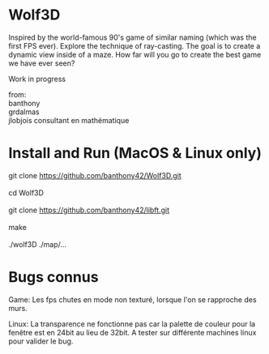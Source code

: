 # Wolf3D

Inspired by the world-famous 90's game of similar naming (which was the first FPS ever). Explore the technique of ray-casting. The goal is to create a dynamic view inside of a maze. How far will you go to create the best game we have ever seen?

Work in progress

from:</br>
banthony</br>
grdalmas</br>
jlobjois consultant en mathématique</br>

# Install and Run (MacOS & Linux only)
git clone https://github.com/banthony42/Wolf3D.git</br>
</br>
cd Wolf3D</br>
</br>
git clone https://github.com/banthony42/libft.git</br>
</br>
make</br>
</br>
./wolf3D ./map/...



# Bugs connus
Game:
  Les fps chutes en mode non texturé, lorsque l'on se rapproche des murs.

Linux:
  La transparence ne fonctionne pas car la palette de couleur pour la fenêtre est en 24bit au lieu de 32bit.
  A tester sur différente machines linux pour valider le bug.
